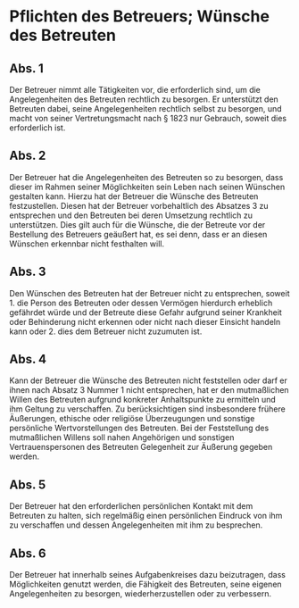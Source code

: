 # Pflichten des Betreuers; Wünsche des Betreuten



## Abs. 1

 Der Betreuer nimmt alle Tätigkeiten vor, die erforderlich sind, um die Angelegenheiten des Betreuten rechtlich zu besorgen. Er unterstützt den Betreuten dabei, seine Angelegenheiten rechtlich selbst zu besorgen, und macht von seiner Vertretungsmacht nach § 1823 nur Gebrauch, soweit dies erforderlich ist.

## Abs. 2

 Der Betreuer hat die Angelegenheiten des Betreuten so zu besorgen, dass dieser im Rahmen seiner Möglichkeiten sein Leben nach seinen Wünschen gestalten kann. Hierzu hat der Betreuer die Wünsche des Betreuten festzustellen. Diesen hat der Betreuer vorbehaltlich des Absatzes 3 zu entsprechen und den Betreuten bei deren Umsetzung rechtlich zu unterstützen. Dies gilt auch für die Wünsche, die der Betreute vor der Bestellung des Betreuers geäußert hat, es sei denn, dass er an diesen Wünschen erkennbar nicht festhalten will.

## Abs. 3

 Den Wünschen des Betreuten hat der Betreuer nicht zu entsprechen, soweit  1.
 die Person des Betreuten oder dessen Vermögen hierdurch erheblich gefährdet würde und der Betreute diese Gefahr aufgrund seiner Krankheit oder Behinderung nicht erkennen oder nicht nach dieser Einsicht handeln kann oder
 2.
 dies dem Betreuer nicht zuzumuten ist.


## Abs. 4

 Kann der Betreuer die Wünsche des Betreuten nicht feststellen oder darf er ihnen nach Absatz 3 Nummer 1 nicht entsprechen, hat er den mutmaßlichen Willen des Betreuten aufgrund konkreter Anhaltspunkte zu ermitteln und ihm Geltung zu verschaffen. Zu berücksichtigen sind insbesondere frühere Äußerungen, ethische oder religiöse Überzeugungen und sonstige persönliche Wertvorstellungen des Betreuten. Bei der Feststellung des mutmaßlichen Willens soll nahen Angehörigen und sonstigen Vertrauenspersonen des Betreuten Gelegenheit zur Äußerung gegeben werden.

## Abs. 5

 Der Betreuer hat den erforderlichen persönlichen Kontakt mit dem Betreuten zu halten, sich regelmäßig einen persönlichen Eindruck von ihm zu verschaffen und dessen Angelegenheiten mit ihm zu besprechen.

## Abs. 6

 Der Betreuer hat innerhalb seines Aufgabenkreises dazu beizutragen, dass Möglichkeiten genutzt werden, die Fähigkeit des Betreuten, seine eigenen Angelegenheiten zu besorgen, wiederherzustellen oder zu verbessern. 

